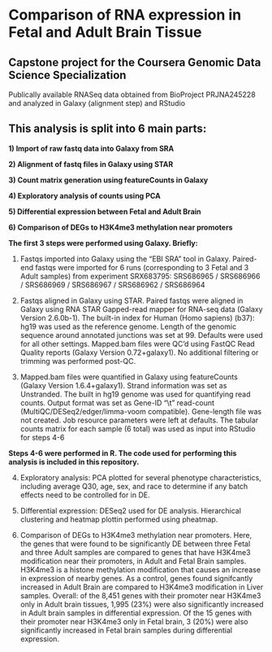 # Comparison of RNA expression in Fetal and Adult Brain Tissue
## Capstone project for the Coursera Genomic Data Science Specialization

Publically available RNASeq data obtained from BioProject PRJNA245228 and analyzed in Galaxy (alignment step) and RStudio


## This analysis is split into 6 main parts:

**1)	Import of raw fastq data into Galaxy from SRA**

**2)	Alignment of fastq files in Galaxy using STAR**

**3)	Count matrix generation using featureCounts in Galaxy**

**4)	Exploratory analysis of counts using PCA**

**5)	Differential expression between Fetal and Adult Brain**

**6)	Comparison of DEGs to H3K4me3 methylation near promoters**




**The first 3 steps were performed using Galaxy. Briefly:**

1. Fastqs imported into Galaxy using the “EBI SRA” tool in Galaxy. Paired-end fastqs were imported for 6 runs (corresponding to 3 Fetal and 3 Adult samples) from experiment SRX683795: SRS686965 / SRS686966 / SRS686969 / SRS686967 / SRS686962 / SRS686964

2. Fastqs aligned in Galaxy using STAR. Paired fastqs were aligned in Galaxy using RNA STAR Gapped-read mapper for RNA-seq data (Galaxy Version 2.6.0b-1). The built-in index for Human (Homo sapiens) (b37): hg19 was used as the reference genome. Length of the genomic sequence around annotated junctions was set at 99. Defaults were used for all other settings. Mapped.bam files were QC’d using FastQC Read Quality reports (Galaxy Version 0.72+galaxy1). No additional filtering or trimming was performed post-QC. 

3. Mapped.bam files were quantified in Galaxy using featureCounts (Galaxy Version 1.6.4+galaxy1). Strand information was set as Unstranded. The built in hg19 genome was used for quantifying read counts. Output format was set as Gene-ID “\t” read-count (MultiQC/DESeq2/edger/limma-voom compatible). Gene-length file was not created. Job resource parameters were left at defaults. The tabular counts matrix for each sample (6 total) was used as input into RStudio for steps 4-6


**Steps 4-6 were performed in R. The code used for performing this analysis is included in this repository.**


4. Exploratory analysis: PCA plotted for several phenotype characteristics, including average Q30, age, sex, and race to determine if any batch effects need to be controlled for in DE.

5. Differential expression: DESeq2 used for DE analysis. Hierarchical clustering and heatmap plottin performed using pheatmap. 

6. Comparison of DEGs to H3K4me3 methylation near promoters. Here, the genes that were found to be significantly DE between three Fetal and three Adult samples are compared to genes that have H3K4me3 modification near their promoters, in Adult and Fetal Brain samples. H3K4me3 is a histone methylation modification that causes an increase in expression of nearby genes. As a control, genes found signifcantly increased in Adult Brain are compared to H3K4me3 modification in Liver samples. Overall: of the 8,451 genes with their promoter near H3K4me3 only in Adult brain tissues, 1,995 (23%) were also significantly increased in Adult brain samples in differential expression. Of the 15 genes with their promoter near H3K4me3 only in Fetal brain, 3 (20%) were also significantly increased in Fetal brain samples during differential expression.
